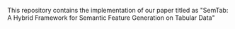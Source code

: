 This repository contains the implementation of our paper titled as "SemTab: A Hybrid Framework for Semantic
Feature Generation on Tabular Data"
